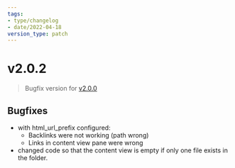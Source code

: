 ```yaml
---
tags:
- type/changelog
- date/2022-04-18
version_type: patch
---
```

   
# v2.0.2   
> Bugfix version for [v2.0.0](../Changelog/v2.0.0.md)   
   
## Bugfixes   
   
- with html_url_prefix configured:   
	- Backlinks were not working (path wrong)   
	- Links in content view pane were wrong   
- changed code so that the content view is empty if only one file exists in the folder.